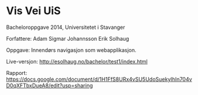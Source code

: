 Vis Vei UiS
==========

Bacheloroppgave 2014, Universitetet i Stavanger

Forfattere:
Adam Sigmar Johannsson
Erik Solhaug

Oppgave:
Innend&oslash;rs navigasjon som webapplikasjon.

Live-versjon: http://esolhaug.no/bachelor/test1/index.html

Rapport: https://docs.google.com/document/d/1H1FfS8URx4vSU5UdoSuekyIhIn704vD0qXFTbxDueA8/edit?usp=sharing
